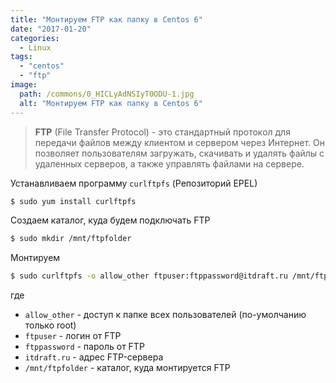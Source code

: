```yaml
---
title: "Монтируем FTP как папку в Сentos 6"
date: "2017-01-20"
categories: 
  - Linux
tags: 
  - "centos"
  - "ftp"
image:
  path: /commons/0_HICLyAdNSIyT0ODU-1.jpg
  alt: "Монтируем FTP как папку в Сentos 6"
---
```


> **FTP** (File Transfer Protocol) - это стандартный протокол для передачи файлов между клиентом и сервером через Интернет. Он позволяет пользователям загружать, скачивать и удалять файлы с удаленных серверов, а также управлять файлами на сервере.

Устанавливаем программу `curlftpfs` (Репозиторий EPEL)

```sh
$ sudo yum install curlftpfs
```

Создаем каталог, куда будем подключать FTP

```sh
$ sudo mkdir /mnt/ftpfolder
```

Монтируем

```sh
$ sudo curlftpfs -o allow_other ftpuser:ftppassword@itdraft.ru /mnt/ftpfolder
```

где
- `allow_other` - доступ к папке всех пользователей (по-умолчанию только root)
- `ftpuser` - логин от FTP
- `ftppassword` - пароль от FTP
- `itdraft.ru` - адрес FTP-сервера
- `/mnt/ftpfolder` - каталог, куда монтируется FTP

